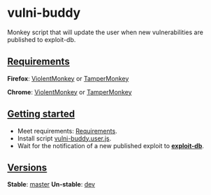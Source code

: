 # vulni-buddy
Monkey script that will update the user when new vulnerabilities are published to exploit-db.

## [Requirements](#requirements)
__Firefox__: [ViolentMonkey](https://addons.mozilla.org/en-US/firefox/addon/violentmonkey/) or [TamperMonkey](https://addons.mozilla.org/en-US/firefox/addon/tampermonkey/)

__Chrome__: [ViolentMonkey](https://chrome.google.com/webstore/detail/violentmonkey/jinjaccalgkegednnccohejagnlnfdag?hl=en) or [TamperMonkey](https://chrome.google.com/webstore/detail/tampermonkey/dhdgffkkebhmkfjojejmpbldmpobfkfo?hl=en)

## [Getting started](#getting-started)
- Meet requirements: [Requirements](#requirements).
- Install script [vulni-buddy.user.js](https://github.com/ProRansum/vulni-buddy/blob/master/vulni-buddy.user.js).
- Wait for the notification of a new published exploit to __[exploit-db](https://www.exploit-db.com/)__.

## [Versions](#versions)
__Stable__: [master](https://github.com/ProRansum/vulni-buddy/tree/master)
__Un-stable__: [dev](https://github.com/ProRansum/vulni-buddy/tree/dev)


